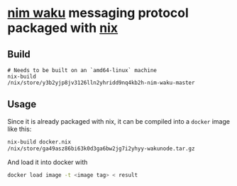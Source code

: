 # [nim waku](waku.org) messaging protocol packaged with [nix](nixos.org)

## Build

```
# Needs to be built on an `amd64-linux` machine
nix-build
/nix/store/y3b2yjp8jv3126lln2yhridd9nq4kb2h-nim-waku-master
```

## Usage

Since it is already packaged with nix, it can be compiled into a `docker` image like this:

```bash
nix-build docker.nix
/nix/store/ga49asz86bi63k0d3ga6bw2jg7i2yhyy-wakunode.tar.gz
```

And load it into docker with

```bash
docker load image -t <image tag> < result
```
